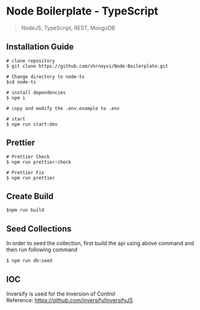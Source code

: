 # Node Boilerplate - TypeScript

> NodeJS, TypeScript, REST, MongoDB

## Installation Guide
```
# clone repository
$ git clone https://github.com/shrnayvi/Node-Boilerplate.git

# Change directory to node-ts
$cd node-ts

# install dependencies
$ npm i

# copy and modify the .env.example to .env

# start 
$ npm run start:dev

```

## Prettier

```
# Prettier Check 
$ npm run prettier:check

# Prettier Fix 
$ npm run prettier 
```

## Create Build

```
$npm run build
```

## Seed Collections
In order to seed the collection, first build the api using above command and then run following command
```
$ npm run db:seed
```
## IOC
Inversify is used for the Inversion of Control 
<br />
Reference: https://github.com/inversify/InversifyJS
